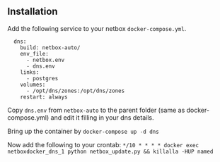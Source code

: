 ## Installation
Add the following service to your netbox `docker-compose.yml`.

```
  dns:
    build: netbox-auto/
    env_file: 
      - netbox.env
      - dns.env
    links:
      - postgres
    volumes:
      - /opt/dns/zones:/opt/dns/zones
    restart: always
```
Copy `dns.env` from `netbox-auto` to the parent folder (same as docker-compose.yml) and edit it filling in your dns details.

Bring up the container by `docker-compose up -d dns`

Now add the following to your crontab: `*/10 * * * * docker exec netboxdocker_dns_1 python netbox_update.py && killalla -HUP named`
